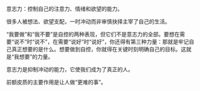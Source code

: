 意志力：控制自己的注意力、情绪和欲望的能力。



很多人被想法、欲望支配，一时冲动而非审慎抉择主宰了自己的生活。



“我要做”和“我不要”是自控的两种表现，但它们不是意志力的全部。要想在需要“说不”时“说不”，在需要“说好”时“说好”，你还得有第三种力量：那就是牢记自己真正想要的是什么。想要做到自控，你就得在关键时刻明确自己的目标。这就是“我想要”的力量。



意志力是抑制冲动的能力，它使我们成为了真正的人。



前额皮质的主要作用是让人做“更难的事”。